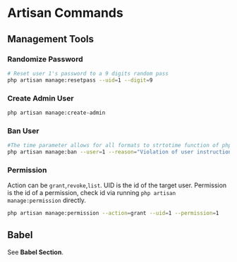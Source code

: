# Artisan Commands

## Management Tools

### Randomize Password

```bash
# Reset user 1's password to a 9 digits random pass
php artisan manage:resetpass --uid=1 --digit=9
```

### Create Admin User

```bash
php artisan manage:create-admin
```

### Ban User

```bash
#The time parameter allows for all formats to strtotime function of php.
php artisan manage:ban --user=1 --reason="Violation of user instructions" --time="+365 days"
```

### Permission

Action can be `grant`,`revoke`,`list`.
UID is the id of the target user.
Permission is the id of a permission, check id via running `php artisan manage:permission` directly.

```bash
php artisan manage:permission --action=grant --uid=1 --permission=1
```

## Babel

See **Babel Section**.